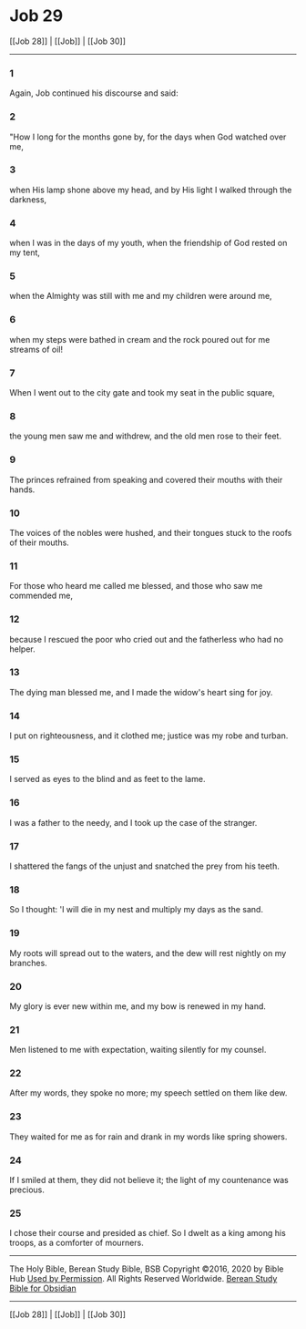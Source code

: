# Job 29

[[Job 28]] | [[Job]] | [[Job 30]]

---

### 1
Again, Job continued his discourse and said:

### 2
"How I long for the months gone by, for the days when God watched over me,

### 3
when His lamp shone above my head, and by His light I walked through the darkness,

### 4
when I was in the days of my youth, when the friendship of God rested on my tent,

### 5
when the Almighty was still with me and my children were around me,

### 6
when my steps were bathed in cream and the rock poured out for me streams of oil!

### 7
When I went out to the city gate and took my seat in the public square,

### 8
the young men saw me and withdrew, and the old men rose to their feet.

### 9
The princes refrained from speaking and covered their mouths with their hands.

### 10
The voices of the nobles were hushed, and their tongues stuck to the roofs of their mouths.

### 11
For those who heard me called me blessed, and those who saw me commended me,

### 12
because I rescued the poor who cried out and the fatherless who had no helper.

### 13
The dying man blessed me, and I made the widow's heart sing for joy.

### 14
I put on righteousness, and it clothed me; justice was my robe and turban.

### 15
I served as eyes to the blind and as feet to the lame.

### 16
I was a father to the needy, and I took up the case of the stranger.

### 17
I shattered the fangs of the unjust and snatched the prey from his teeth.

### 18
So I thought: 'I will die in my nest and multiply my days as the sand.

### 19
My roots will spread out to the waters, and the dew will rest nightly on my branches.

### 20
My glory is ever new within me, and my bow is renewed in my hand.

### 21
Men listened to me with expectation, waiting silently for my counsel.

### 22
After my words, they spoke no more; my speech settled on them like dew.

### 23
They waited for me as for rain and drank in my words like spring showers.

### 24
If I smiled at them, they did not believe it; the light of my countenance was precious.

### 25
I chose their course and presided as chief. So I dwelt as a king among his troops, as a comforter of mourners.

---

The Holy Bible, Berean Study Bible, BSB
Copyright ©2016, 2020 by Bible Hub
[Used by Permission](https://berean.bible/terms.htm). All Rights Reserved Worldwide.
[Berean Study Bible for Obsidian](https://github.com/gapmiss/berean-study-bible-for-obsidian)

---

[[Job 28]] | [[Job]] | [[Job 30]]

